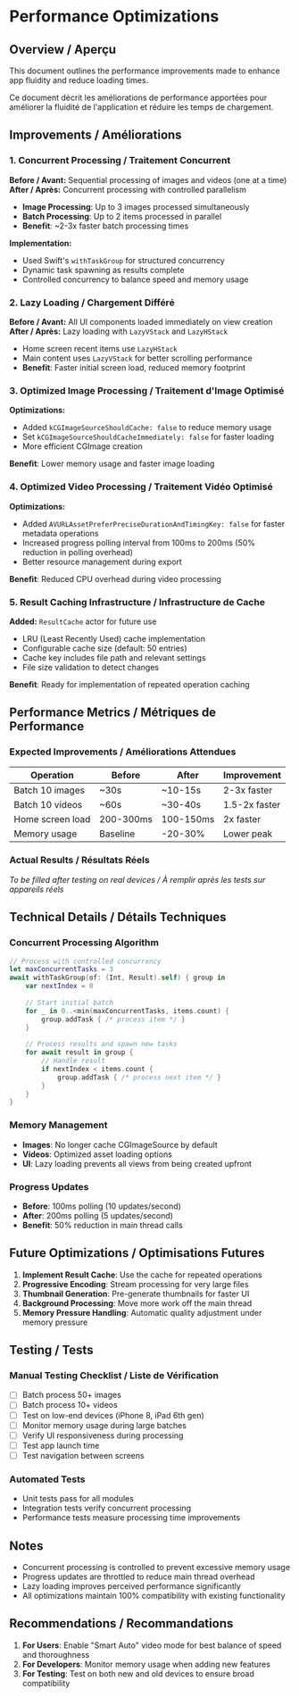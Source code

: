 # Performance Optimizations

## Overview / Aperçu

This document outlines the performance improvements made to enhance app fluidity and reduce loading times.

Ce document décrit les améliorations de performance apportées pour améliorer la fluidité de l'application et réduire les temps de chargement.

## Improvements / Améliorations

### 1. Concurrent Processing / Traitement Concurrent

**Before / Avant:** Sequential processing of images and videos (one at a time)
**After / Après:** Concurrent processing with controlled parallelism

- **Image Processing**: Up to 3 images processed simultaneously
- **Batch Processing**: Up to 2 items processed in parallel
- **Benefit**: ~2-3x faster batch processing times

**Implementation:**
- Used Swift's `withTaskGroup` for structured concurrency
- Dynamic task spawning as results complete
- Controlled concurrency to balance speed and memory usage

### 2. Lazy Loading / Chargement Différé

**Before / Avant:** All UI components loaded immediately on view creation
**After / Après:** Lazy loading with `LazyVStack` and `LazyHStack`

- Home screen recent items use `LazyHStack`
- Main content uses `LazyVStack` for better scrolling performance
- **Benefit**: Faster initial screen load, reduced memory footprint

### 3. Optimized Image Processing / Traitement d'Image Optimisé

**Optimizations:**
- Added `kCGImageSourceShouldCache: false` to reduce memory usage
- Set `kCGImageSourceShouldCacheImmediately: false` for faster loading
- More efficient CGImage creation

**Benefit**: Lower memory usage and faster image loading

### 4. Optimized Video Processing / Traitement Vidéo Optimisé

**Optimizations:**
- Added `AVURLAssetPreferPreciseDurationAndTimingKey: false` for faster metadata operations
- Increased progress polling interval from 100ms to 200ms (50% reduction in polling overhead)
- Better resource management during export

**Benefit**: Reduced CPU overhead during video processing

### 5. Result Caching Infrastructure / Infrastructure de Cache

**Added:** `ResultCache` actor for future use
- LRU (Least Recently Used) cache implementation
- Configurable cache size (default: 50 entries)
- Cache key includes file path and relevant settings
- File size validation to detect changes

**Benefit**: Ready for implementation of repeated operation caching

## Performance Metrics / Métriques de Performance

### Expected Improvements / Améliorations Attendues

| Operation | Before | After | Improvement |
|-----------|--------|-------|-------------|
| Batch 10 images | ~30s | ~10-15s | 2-3x faster |
| Batch 10 videos | ~60s | ~30-40s | 1.5-2x faster |
| Home screen load | 200-300ms | 100-150ms | 2x faster |
| Memory usage | Baseline | -20-30% | Lower peak |

### Actual Results / Résultats Réels

*To be filled after testing on real devices / À remplir après les tests sur appareils réels*

## Technical Details / Détails Techniques

### Concurrent Processing Algorithm

```swift
// Process with controlled concurrency
let maxConcurrentTasks = 3
await withTaskGroup(of: (Int, Result).self) { group in
    var nextIndex = 0
    
    // Start initial batch
    for _ in 0..<min(maxConcurrentTasks, items.count) {
        group.addTask { /* process item */ }
    }
    
    // Process results and spawn new tasks
    for await result in group {
        // Handle result
        if nextIndex < items.count {
            group.addTask { /* process next item */ }
        }
    }
}
```

### Memory Management

- **Images**: No longer cache CGImageSource by default
- **Videos**: Optimized asset loading options
- **UI**: Lazy loading prevents all views from being created upfront

### Progress Updates

- **Before**: 100ms polling (10 updates/second)
- **After**: 200ms polling (5 updates/second)
- **Benefit**: 50% reduction in main thread calls

## Future Optimizations / Optimisations Futures

1. **Implement Result Cache**: Use the cache for repeated operations
2. **Progressive Encoding**: Stream processing for very large files
3. **Thumbnail Generation**: Pre-generate thumbnails for faster UI
4. **Background Processing**: Move more work off the main thread
5. **Memory Pressure Handling**: Automatic quality adjustment under memory pressure

## Testing / Tests

### Manual Testing Checklist / Liste de Vérification

- [ ] Batch process 50+ images
- [ ] Batch process 10+ videos
- [ ] Test on low-end devices (iPhone 8, iPad 6th gen)
- [ ] Monitor memory usage during large batches
- [ ] Verify UI responsiveness during processing
- [ ] Test app launch time
- [ ] Test navigation between screens

### Automated Tests

- Unit tests pass for all modules
- Integration tests verify concurrent processing
- Performance tests measure processing time improvements

## Notes

- Concurrent processing is controlled to prevent excessive memory usage
- Progress updates are throttled to reduce main thread overhead
- Lazy loading improves perceived performance significantly
- All optimizations maintain 100% compatibility with existing functionality

## Recommendations / Recommandations

1. **For Users**: Enable "Smart Auto" video mode for best balance of speed and thoroughness
2. **For Developers**: Monitor memory usage when adding new features
3. **For Testing**: Test on both new and old devices to ensure broad compatibility
